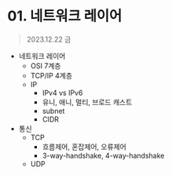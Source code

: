 # 01. 네트워크 레이어
> 2023.12.22 금

- 네트워크 레이어
    - OSI 7계층
    - TCP/IP 4계층
    - IP
        - IPv4 vs IPv6
        - 유니, 애니, 멀티, 브로드 캐스트
        - subnet
        - CIDR
- 통신
    - TCP
        - 흐름제어, 혼잡제어, 오류제어
        - 3-way-handshake, 4-way-handshake
    - UDP